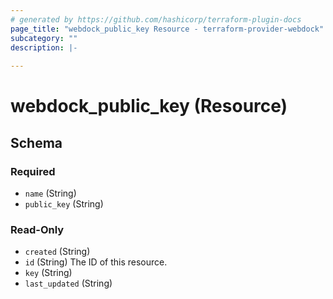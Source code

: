 ```yaml
---
# generated by https://github.com/hashicorp/terraform-plugin-docs
page_title: "webdock_public_key Resource - terraform-provider-webdock"
subcategory: ""
description: |-
  
---
```


# webdock_public_key (Resource)





<!-- schema generated by tfplugindocs -->
## Schema

### Required

- `name` (String)
- `public_key` (String)

### Read-Only

- `created` (String)
- `id` (String) The ID of this resource.
- `key` (String)
- `last_updated` (String)
